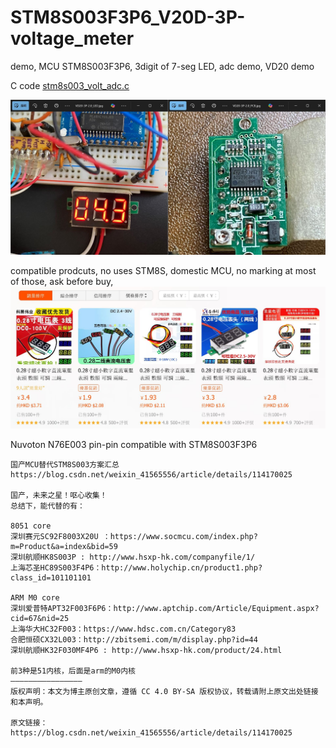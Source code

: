 # STM8S003F3P6_V20D-3P-voltage_meter
demo, MCU STM8S003F3P6, 3digit of 7-seg LED, adc demo, VD20 demo

C code
[stm8s003_volt_adc.c](stm8s003_volt_adc.c)  

![VD20-3P-STM8S003_LED_VOLT_METER.JPG](VD20-3P-STM8S003_LED_VOLT_METER.JPG)   

compatible prodcuts, no uses STM8S, domestic MCU, no marking at most of those,
ask before buy,  
![VOL_TMETER.JPG](VOL_TMETER.JPG)  


Nuvoton N76E003
pin-pin compatible with STM8S003F3P6  

```
国产MCU替代STM8S003方案汇总  
https://blog.csdn.net/weixin_41565556/article/details/114170025  
  
国产，未来之星！呕心收集！  
总结下，能代替的有：  

8051 core
深圳赛元SC92F8003X20U ：https://www.socmcu.com/index.php?m=Product&a=index&bid=59  
深圳航顺HK8S003P : http://www.hsxp-hk.com/companyfile/1/  
上海芯圣HC89S003F4P6：http://www.holychip.cn/product1.php?class_id=101101101  

ARM M0 core
深圳爱普特APT32F003F6P6：http://www.aptchip.com/Article/Equipment.aspx?cid=67&nid=25  
上海华大HC32F003：https://www.hdsc.com.cn/Category83  
合肥恒硕CX32L003：http://zbitsemi.com/m/display.php?id=44  
深圳航顺HK32F030MF4P6 : http://www.hsxp-hk.com/product/24.html
  
前3种是51内核，后面是arm的M0内核  
————————————————  
版权声明：本文为博主原创文章，遵循 CC 4.0 BY-SA 版权协议，转载请附上原文出处链接和本声明。  

原文链接：https://blog.csdn.net/weixin_41565556/article/details/114170025  
```
